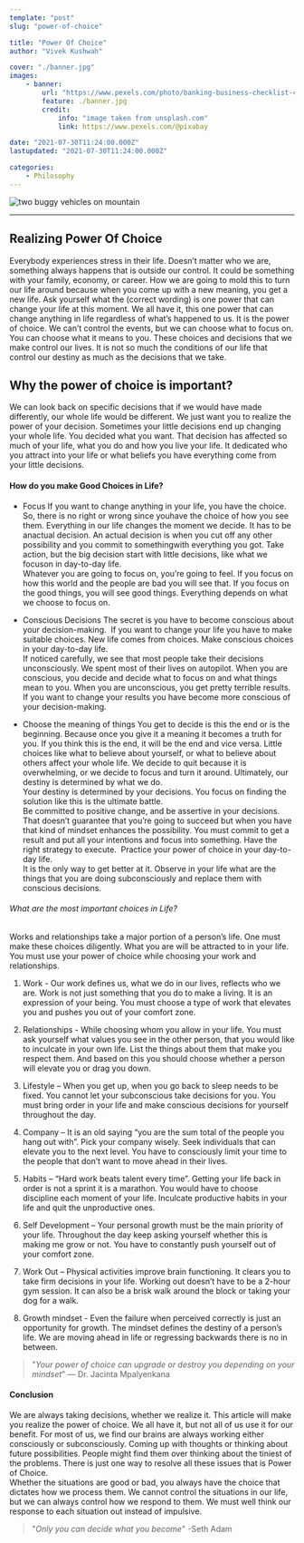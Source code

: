 ```yaml
---
template: "post"
slug: "power-of-choice"

title: "Power Of Choice"
author: "Vivek Kushwah"

cover: "./banner.jpg"
images:
    - banner:
        url: "https://www.pexels.com/photo/banking-business-checklist-commerce-416322/"
        feature: ./banner.jpg
        credit:
            info: "image taken from unsplash.com"
            link: https://www.pexels.com/@pixabay

date: "2021-07-30T11:24:00.000Z"
lastupdated: "2021-07-30T11:24:00.000Z"

categories: 
    - Philosophy
---
```


![two buggy vehicles on mountain](./banner.jpg)

---

## Realizing Power Of Choice
Everybody experiences stress in their life. Doesn’t matter who we are, something always happens that is outside our control. It could be something with your family, economy, or career.
How we are going to mold this to turn our life around because when you come up with a new meaning, you get a new life.
Ask yourself what the (correct wording) is one power that can change your life at this moment.
We all have it, this one power that can change anything in life regardless of what’s happened to us. It is the power of choice. We can’t control the events, but we can choose what to focus on. You can choose what it means to you. These choices and decisions that we make control our lives. It is not so much the conditions of our life that control our destiny as much as the decisions that we take.

## Why the power of choice is important?
We can look back on specific decisions that if we would have made differently, our whole life would be different. We just want you to realize the power of your decision. Sometimes your little decisions end up changing your whole life.
You decided what you want. That decision has affected so much of your life, what you do and how you live your life. It dedicated who you attract into your life or what beliefs you have everything come from your little decisions.

#### How do you make Good Choices in Life?
- Focus 
If you want to change anything in your life, you have the choice. So, there is no right or wrong since youhave the choice of how you see them. Everything in our life changes the moment we decide. It has to be anactual decision. An actual decision is when you cut off any other possibility and you commit to somethingwith everything you got. Take action, but the big decision start with little decisions, like what we focuson in day-to-day life. <br/>
Whatever you are going to focus on, you’re going to feel. If you focus on how this world and the people are bad you will see that. If you focus on the good things, you will see good things. Everything depends on what we choose to focus on.

- Conscious Decisions
  The secret is you have to become conscious about your decision-making.  If you want to change your life you have to make suitable choices. New life comes from choices. Make conscious choices in your day-to-day life. <br/>
  If noticed carefully, we see that most people take their decisions unconsciously. We spent most of their   lives on autopilot. When you are conscious, you decide and decide what to focus on and what things mean to   you. When you are unconscious, you get pretty terrible results. If you want to change your results you have   become more conscious of your decision-making.

- Choose the meaning of things
  You get to decide is this the end or is the beginning. Because once you give it a meaning it becomes a truth for you. If you think this is the end, it will be the end and vice versa.
  Little choices like what to believe about yourself, or what to believe about others affect your whole life.
  We decide to quit because it is overwhelming, or we decide to focus and turn it around. Ultimately, our   destiny is determined by what we do.<br/>
  Your destiny is determined by your decisions. You focus on finding the solution like this is the ultimate  battle.
  <br/> Be committed to positive change, and be assertive in your decisions. That doesn’t guarantee that you’re going to succeed but when you have that kind of mindset enhances the possibility. You must commit to get a result and put all your intentions and focus into something. Have the right strategy to execute. 
  Practice your power of choice in your day-to-day life. 
  <br/> It is the only way to get better at it. Observe in  your life what are the things that you are doing subconsciously and replace them with conscious decisions.

###### What are the most important choices in Life?<br/>
Works and relationships take a major portion of a person’s life. One must make these choices diligently. What you are will be attracted to in your life. You must use your power of choice while choosing your work and relationships.
  1. Work - Our work defines us, what we do in our lives, reflects who we are. Work is not just something that you do to make a living. It is an expression of your being. You must choose a type of work that elevates you and pushes you out of your comfort zone.
  2. Relationships - While choosing whom you allow in your life. You must ask yourself what values you see in the other person, that you would like to inculcate in your own life. List the things about them that make you respect them. And based on this you should choose whether a person will elevate you or drag you down.  

  3. Lifestyle – When you get up, when you go back to sleep needs to be fixed. You cannot let your subconscious take decisions for you. You must bring order in your life and make conscious decisions for yourself throughout the day.  

  4. Company – It is an old saying “you are the sum total of the people you hang out with”. Pick your company wisely. Seek individuals that can elevate you to the next level. You have to consciously limit your time to the people that don’t want to move ahead in their lives. 

  5. Habits – “Hard work beats talent every time”. Getting your life back in order is not a sprint it is a marathon. You would have to choose discipline each moment of your life. Inculcate productive habits in your life and quit the unproductive ones. 
  6. Self Development – Your personal growth must be the main priority of your life. Throughout the day keep asking yourself whether this is making me grow or not.  You have to constantly push yourself out of your comfort zone.
  7. Work Out – Physical activities improve brain functioning. It clears you to take firm decisions in your life. Working out doesn’t have to be a 2-hour gym session. It can also be a brisk walk around the block or taking your dog for a walk.  
  8. Growth mindset - Even the failure when perceived correctly is just an opportunity for growth. The mindset defines the destiny of a person’s life. We are moving ahead in life or regressing backwards there is no in between. <br/>

  > "_Your power of choice can upgrade or destroy you depending on your mindset_"
  ― Dr. Jacinta Mpalyenkana

#### Conclusion
We are always taking decisions, whether we realize it. This article will make you realize the power of choice. We all have it, but not all of us use it for our benefit. For most of us, we find our brains are always working either consciously or subconsciously. Coming up with thoughts or thinking about future possibilities. People might find them over thinking about the tiniest of the problems. There is just one way to resolve all these issues that is Power of Choice.<br/>
Whether the situations are good or bad, you always have the choice that dictates how we process them. We cannot control the situations in our life, but we can always control how we respond to them. We must well think our response to each situation out instead of impulsive.

> "_Only you can decide what you become_"
-Seth Adam










